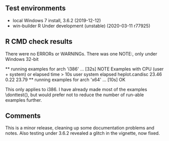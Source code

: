 ## Test environments
* local Windows 7 install, 3.6.2 (2019-12-12) 
* win-builder R Under development (unstable) (2020-03-11 r77925)

## R CMD check results
There were no ERRORs or WARNINGs.  There was one NOTE:, only under Windows 32-bit

** running examples for arch 'i386' ... [32s] NOTE
Examples with CPU (user + system) or elapsed time > 10s
                user system elapsed
heplot.candisc 23.46   0.22   23.79
** running examples for arch 'x64' ... [10s] OK

This only applies to i386.
I have already made most of the examples \donttest{}, but would prefer not to reduce the
number of run-able examples further.

## Comments
This is a minor release, cleaning up some documentation problems and notes. Also testing
under 3.6.2 revealed a glitch in the vignette, now fixed.

